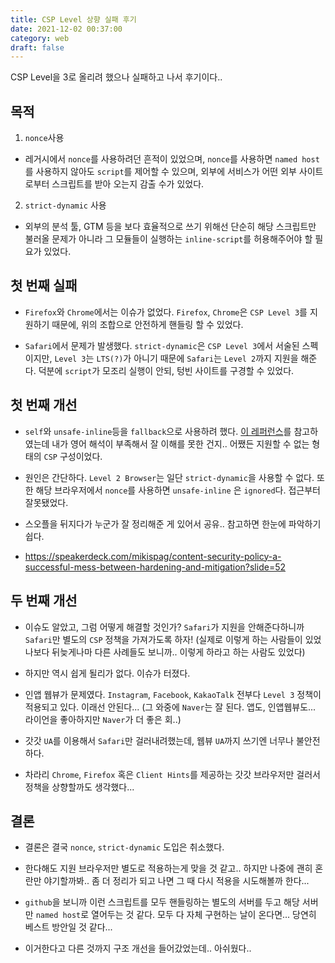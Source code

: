 ```yaml
---
title: CSP Level 상향 실패 후기
date: 2021-12-02 00:37:00
category: web
draft: false
---
```


CSP Level을 3로 올리려 했으나 실패하고 나서 후기이다..

## 목적

1. `nonce`사용

- 레거시에서 `nonce`를 사용하려던 흔적이 있었으며, `nonce`를 사용하면 `named host`를 사용하지 않아도 `script`를 제어할 수 있으며, 외부에 서비스가 어떤 외부 사이트로부터 스크립트를 받아 오는지 감출 수가 있었다.

2. `strict-dynamic` 사용

- 외부의 분석 툴, GTM 등을 보다 효율적으로 쓰기 위해선 단순히 해당 스크립트만 불러올 문제가 아니라 그 모듈들이 실행하는 `inline-script`를 허용해주어야 할 필요가 있었다.

## 첫 번째 실패

- `Firefox`와 `Chrome`에서는 이슈가 없었다. `Firefox`, `Chrome`은 `CSP Level 3`를 지원하기 때문에, 위의 조합으로 안전하게 핸들링 할 수 있었다.

- `Safari`에서 문제가 발생했다. `strict-dynamic`은 `CSP Level 3`에서 서술된 스펙이지만, `Level 3`는 `LTS(?)`가 아니기 때문에 `Safari`는 `Level 2`까지 지원을 해준다. 덕분에 `script`가 모조리 실행이 안되, 텅빈 사이트를 구경할 수 있었다.

## 첫 번째 개선

- `self`와 `unsafe-inline`등을 `fallback`으로 사용하려 했다. [이 레퍼런스](https://content-security-policy.com/strict-dynamic/)를 참고하였는데 내가 영어 해석이 부족해서 잘 이해를 못한 건지.. 어쨌든 지원할 수 없는 형태의 `CSP` 구성이었다.

- 원인은 간단하다. `Level 2 Browser`는 일단 `strict-dynamic`을 사용할 수 없다. 또한 해당 브라우저에서 `nonce`를 사용하면 `unsafe-inline` 은 `ignored`다. 접근부터 잘못됐었다.

- 스오플을 뒤지다가 누군가 잘 정리해준 게 있어서 공유.. 참고하면 한눈에 파악하기 쉽다.

- https://speakerdeck.com/mikispag/content-security-policy-a-successful-mess-between-hardening-and-mitigation?slide=52

## 두 번째 개선

- 이슈도 알았고, 그럼 어떻게 해결할 것인가? `Safari`가 지원을 안해준다하니까 `Safari`만 별도의 `CSP` 정책을 가져가도록 하자! (실제로 이렇게 하는 사람들이 있었나보다 뒤늦게나마 다른 사례들도 보니까.. 이렇게 하라고 하는 사람도 있었다)

- 하지만 역시 쉽게 될리가 없다. 이슈가 터졌다.

- 인앱 웹뷰가 문제였다. `Instagram`, `Facebook`, `KakaoTalk` 전부다 `Level 3` 정책이 적용되고 있다. 이래선 안된다... (그 와중에 `Naver`는 잘 된다. 앱도, 인앱웹뷰도... 라이언을 좋아하지만 `Naver`가 더 좋은 회..)

- 갓갓 `UA`를 이용해서 `Safari`만 걸러내려했는데, 웹뷰 `UA`까지 쓰기엔 너무나 불안전하다.

- 차라리 `Chrome`, `Firefox` 혹은 `Client Hints`를 제공하는 갓갓 브라우저만 걸러서 정책을 상향할까도 생각했다...

## 결론

- 결론은 결국 `nonce`, `strict-dynamic` 도입은 취소했다.

- 한다해도 지원 브라우저만 별도로 적용하는게 맞을 것 같고.. 하지만 나중에 괜히 혼란만 야기할까봐.. 좀 더 정리가 되고 나면 그 때 다시 적용을 시도해볼까 한다...

- `github`을 보니까 이런 스크립트를 모두 핸들링하는 별도의 서버를 두고 해당 서버만 `named host`로 열어두는 것 같다. 모두 다 자체 구현하는 날이 온다면... 당연히 베스트 방안일 것 같다...

- 이거한다고 다른 것까지 구조 개선을 들어갔었는데.. 아쉬웠다..
